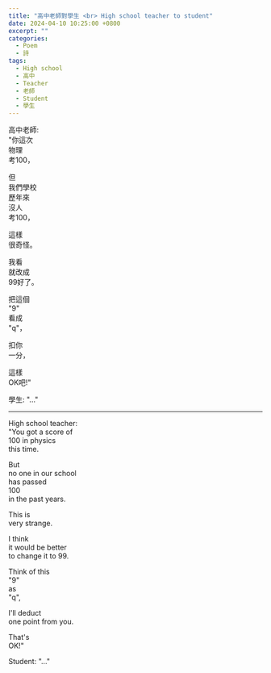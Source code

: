 ```yaml
---
title: "高中老師對學生 <br> High school teacher to student"
date: 2024-04-10 10:25:00 +0800
excerpt: ""
categories: 
  - Poem
  - 詩
tags:
  - High school
  - 高中
  - Teacher
  - 老師
  - Student
  - 學生
---
```


高中老師:  
"你這次  
物理  
考100，  

但  
我們學校  
歷年來  
沒人  
考100，  

這樣  
很奇怪。  

我看  
就改成  
99好了。  

把這個  
"9"  
看成  
"q"，  

扣你  
一分，  

這樣  
OK吧!"  

學生: "..."

---

High school teacher:  
"You got a score of  
100 in physics  
this time.

But  
no one in our school  
has passed  
100  
in the past years.

This is  
very strange.

I think  
it would be better  
to change it to 99.

Think of this  
"9"  
as  
"q",

I'll deduct  
one point from you.

That's  
OK!"

Student: "..."
